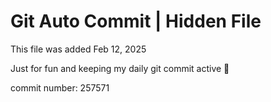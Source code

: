 # Git Auto Commit | Hidden File

This file was added Feb 12, 2025

Just for fun and keeping my daily git commit active 🤪

commit number: 257571

